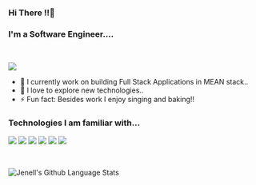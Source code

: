 
### Hi There !!👋

### I'm a Software Engineer....
 <br>

<p>
  <!-- <a href="https://jmathiasj.github.io/portfolio/" target="_blank">
    <img src="https://img.shields.io/badge/portfolio-FF4500?logoColor=white&style=for-the-badge" />
  </a> -->
    <a href="https://in.linkedin.com/in/jenell-mathias-028704145" target="_blank">
    <img src="https://img.shields.io/badge/linkedin-%230077B5.svg?&style=for-the-badge&logo=linkedin&logoColor=white" />
  </a>
</p>

- 🔭 I currently work on building Full Stack Applications in MEAN stack..
- 🤔 I love to explore new technologies..
- ⚡ Fun fact: Besides work I enjoy singing and baking!!


### Technologies I am familiar with...
<p>
  <img src="https://img.shields.io/badge/node.js%20-%2343853D.svg?&style=for-the-badge&logo=node.js&logoColor=white" />
  <img src="https://img.shields.io/badge/angular%20-%23DD0031.svg?&style=for-the-badge&logo=angular&logoColor=white" />
  <img src="https://img.shields.io/badge/bootstrap%20-%23563D7C.svg?&style=for-the-badge&logo=bootstrap&logoColor=white" />
  <img src="https://img.shields.io/badge/javascript-%23F7DF1E.svg?&style=for-the-badge&logo=javascript&logoColor=black" />
  <img src="https://img.shields.io/badge/MongoDB-%234ea94b.svg?&style=for-the-badge&logo=mongodb&logoColor=white" />
  <img src="https://img.shields.io/badge/python-%233776AB.svg?&style=for-the-badge&logo=python&logoColor=white" />
</p>

<br>
<!-- ![visitors](https://badges.pufler.dev/visits/jmathiasj/jmathiasj) -->

![Jenell's Github Language Stats](https://github-readme-stats.vercel.app/api/top-langs/?username=jmathiasj&layout=compact&langs_count=7)
